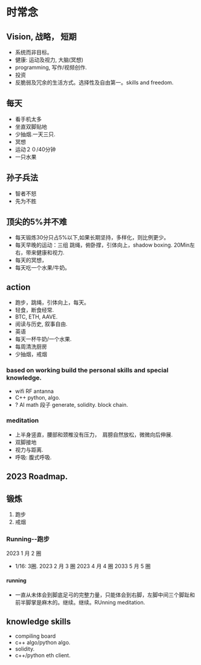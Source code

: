 
# 时常念
## Vision, 战略， 短期
- 系统而非目标。
- 健康: 运动及视力, 大脑(冥想)
- programming, 写作/视频创作.
- 投资
- 反脆弱及冗余的生活方式。选择性及自由第一。skills and freedom.

## 每天
- 看手机太多
- 坐直双脚贴地
- 少抽烟.一天三只.
- 冥想
- 运动２０/40分钟
- 一只水果

## 孙子兵法
- 智者不怒
- 先为不胜

## 顶尖的5%并不难
- 每天锻炼30分只占5%以下,如果长期坚持，多样化，则比例更少。
- 每天早晚的运动：三组 跳绳，俯卧撑，引体向上，shadow boxing. 20Min左右，带来健康和视力.
- 每天的冥想，
- 每天吃一个水果/牛奶。

## action
- 跑步，跳绳，引体向上，每天。
- 轻食，断食经常.
- BTC, ETH, AAVE.
- 阅读与历史, 叙事自由.
- 英语
- 每天一杯牛奶/一个水果.
- 每周清洗厨房
- 少抽烟，戒烟

### based on working build the personal skills and special knowledge.
- wifi RF antanna
- C++ python, algo.
- ? AI math 段子 generate, solidity. block chain.

### meditation
- 上半身竖直，腰部和颈椎没有压力，　肩膀自然放松，微微向后伸展.
- 双脚接地
- 视力与距离.
- 呼吸: 腹式呼吸.

## 2023 Roadmap.
## 锻炼
1. 跑步
2. 戒烟
### Running--跑步
2023 1 月 2 圈
  - 1/16: 3圈. 
2023 2 月 3 圈
2023 4 月 4 圈
2033 5 月 5 圈
#### running
- 一直从未体会到脚底足弓的完整力量，只能体会到右脚，左脚中间三个脚趾和前半脚掌是麻木的。继续。继续。RUnning meditation.
## knowledge skills
- compiling board
- c++ algo/python algo. 
- solidity.
- c++/python eth client.
